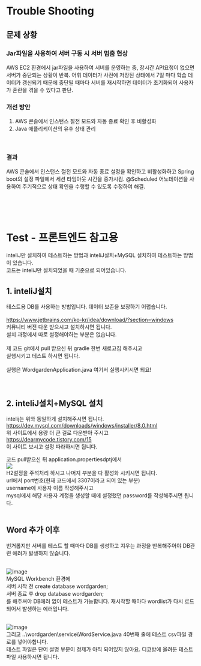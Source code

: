 # Trouble Shooting
## 문제 상황
### Jar파일을 사용하여 서버 구동 시 서버 멈춤 현상
AWS EC2 환경에서 jar파일을 사용하여 서버를 운영하는 중, 장시간 API요청이 없으면 서버가 중단되는 상황이 반복.
어휘 데이터가 사전에 저장된 상태에서 7일 마다 학습 데이터가 갱신되기 때문에 중단될 때마다 서버를 재시작하면 데이터가 초기화되어 사용자가 혼란을 겪을 수 있다고 판단.
</br>

### 개선 방안
1. AWS 콘솔에서 인스턴스 절전 모드와 자동 종료 확인 후 비활성화
2. Java 애플리케이션의 유후 상태 관리
</br>

### 결과
AWS 콘솔에서 인스턴스 절전 모드와 자동 종료 설정을 확인하고 비활성화하고 Spring boot의 설정 파일에서 세션 타임아웃 시간을 증가시킴.
@Scheduled 어노테이션을 사용하여 주기적으로 상태 확인을 수행할 수 있도록 수정하여 해결.

</br>
</br>
</br>

# Test - 프론트엔드 참고용
inteliJ만 설치하여 테스트하는 방법과 inteliJ설치+MySQL 설치하여 테스트하는 방법이 있습니다. </br>
코드는 inteliJ만 설치되었을 때 기준으로 되어있습니다. 
</br>
## 1. inteliJ설치
테스트용 DB를 사용하는 방법입니다. 데이터 보존을 보장하기 어렵습니다. </br>
</br>
https://www.jetbrains.com/ko-kr/idea/download/?section=windows
</br>
커뮤니티 버전 다운 받으시고 설치하시면 됩니다.</br>
설치 과정에서 따로 설정해야하는 부분은 없습니다.</br>
</br>
제 코드 git에서 pull 받으신 뒤 gradle 한번 새로고침 해주시고</br>
실행시키고 테스트 하시면 됩니다.</br>
</br>
실행은 WordgardenApplication.java 여기서 실행시키시면 되요!</br></br></br>
## 2. inteliJ설치+MySQL 설치
intelij는 위와 동일하게 설치해주시면 됩니다. 
</br>
https://dev.mysql.com/downloads/windows/installer/8.0.html
</br>
위 사이트에서 용량 더 큰 걸로 다운받아 주시고
</br>
https://dearmycode.tistory.com/15
</br>
이 사이트 보시고 설정 따라하시면 됩니다.

코드 pull받으신 뒤 application.propertiesdptj에서 </br>
![](https://velog.velcdn.com/images/jiw0707/post/c33f899a-37d7-4bd7-b959-5fd0df5fcaa5/image.png)
</br>
H2설정을 주석처리 하시고 나머지 부분을 다 활성화 시키시면 됩니다.</br>
url에서 port번호(현재 코드에서 3307이라고 되어 있는 부분)</br>
username에 사용자 이름 작성해주시고</br>
mysql에서 해당 사용자 계정을 생성할 때에 설정했던 password를 작성해주시면 됩니다.</br></br>

## Word 추가 이후 
번거롭지만 서버를 테스트 할 때마다 DB를 생성하고 지우는 과정을 반복해주어야 DB관련 에러가 발생하지 않습니다.</br></br>

![image](https://github.com/user-attachments/assets/1b83c1b6-a0a3-459e-b42c-fd800eb3d1db)
</br>
MySQL Workbench 환경에</br>
서버 시작 전 create database wordgarden;</br>
서버 종료 후 drop database wordgarden;</br>
를 해주셔야 DB에러 없이 테스트가 가능합니다.
재시작할 때마다 wordlist가 다시 로드 되어서 발생하는 에러입니다.</br></br>

![image](https://github.com/user-attachments/assets/4f30710c-b7d6-4791-a4bc-647c9ded9957)
</br>
그리고 ..\wordgarden\service\WordService.java 40번째 줄에 테스트 csv파일 경로를 넣어야합니다.</br>
테스트 파일은 단어 설명 부분이 정제가 아직 되어있지 않아요. 디코방에 올려둔 테스트 파일 사용하시면 됩니다.
